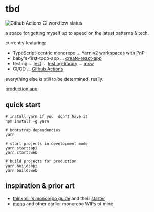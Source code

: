 # tbd

![Github Actions CI workflow status](https://github.com/meatwallace/tbd/actions/workflows/ci.yml/badge.svg?branch=main)

a space for getting myself up to speed on the latest patterns & tech.

currently featuring:

- TypeScript-centric monorepo ... Yarn v2
  [workspaces](https://yarnpkg.com/features/workspaces) with
  [PnP](https://yarnpkg.com/features/pnp)
- baby's-first-todo-app ... [create-react-app](https://create-react-app.dev)
- testing ... [jest](https://jestjs.io) ...
  [testing-library](https://testing-library.com) ... [msw](https://mswjs.io)
- CI/CD ... [Github Actions](https://github.com/features/actions)

everything else is still to be determined, really.

[production app](https://tbd.vercel.app)

## quick start

```
# install yarn if you  don't have it
npm install -g yarn

# bootstrap dependencies
yarn

# start projects in development mode
yarn start:api
yarn start:web

# build projects for production
yarn build:api
yarn build:web
```

## inspiration & prior art

- [thinkmill's monorepo guide](https://monorepo.guide) and their
  [starter](https://github.com/thinkmill/monorepo-starter)
- [mono](https://meatwallace/mono) and other earlier monorepo WIPs of mine
